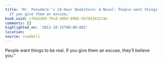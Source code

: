 ```yaml
---
title: 'Mr. Penumbra''s 24-Hour Bookstore: A Novel: People want things to be real.
  If you give them an excuse…'
book_uuid: cf6bbd89-79cd-4092-898b-567941822c9e
comments: []
highlighted_on: '2012-10-15T00:00:00Z'
location:
source: readmill
---
```


People want things to be real. If you give them an excuse, they’ll believe you.”
